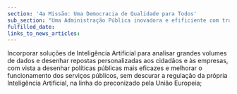```yaml
---
section: '4a Missão: Uma Democracia de Qualidade para Todos'
sub_section: "Uma Administração Pública inovadora e efificiente com trabalhadores motivados"
fulfilled_date:
links_to_news_articles:
---
```


Incorporar soluções de Inteligência Artificial para analisar grandes volumes de dados e desenhar repostas personalizadas aos cidadãos e às empresas, com vista a desenhar políticas públicas mais eficazes e melhorar o funcionamento dos serviços públicos, sem descurar a regulação da própria Inteligência Artificial, na linha do preconizado pela União Europeia;